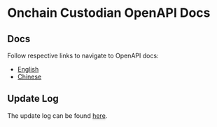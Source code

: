 # Onchain Custodian OpenAPI Docs

## Docs

Follow respective links to navigate to OpenAPI docs: 

- [English](Custodian-open-API-EN.md)
- [Chinese](Custodian-open-API-CN.md) 

## Update Log

The update log can be found [here](Update%20log.md).